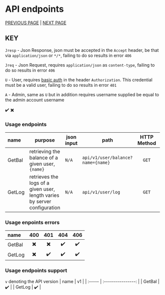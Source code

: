 # API endpoints
[PREVIOUS PAGE](endpoints.md) | [NEXT PAGE](../existing_services.md)

## KEY
`Jresp` - Json Response, json must be accepted in the `Accept` header, be that via `application/json` or `*/*`, failing to do so results in error `406`

`Jreq` - Json Request, requires `application/json` as `content-type`, failing to do so results in error `406`

`U` - User, requires [basic auth](https://en.wikipedia.org/wiki/Basic_access_authentication) in the header `Authorization`. This credential must be a valid user, failing to do so results in error `401`

`A` - Admin, same as `U` but in addition requires username supplied be equal to the admin account username

:heavy_check_mark:
:heavy_multiplication_x:

### Usage endpoints
| name   | purpose                                                                   | json input | path                              | HTTP Method |  return type   |                 return value                 |       Jresp        |           Jreq           |            A             |            U             |
| :----- | ------------------------------------------------------------------------- | ---------- | --------------------------------- | :---------: | :------------: | :------------------------------------------: | :----------------: | :----------------------: | :----------------------: | :----------------------: |
| GetBal | retrieving the balance of a given user, `{name}`                          | `N/A`      | `api/v1/user/balance?name={name}` |    `GET`    |     uint32     |              the user's balance              | :heavy_check_mark: | :heavy_multiplication_x: | :heavy_multiplication_x: | :heavy_multiplication_x: |
| GetLog | retrieves the logs of a given user, length varies by server configuration | `N/A`      | `api/v1/user/log`                 |    `GET`    | array of jsons | {"to":string, "amount":uint32, "time":int64} | :heavy_check_mark: | :heavy_multiplication_x: | :heavy_multiplication_x: |    :heavy_check_mark:    |

### Usage enpoints errors
| name   |           400            |           401            |        404         |        406         |
| :----- | :----------------------: | :----------------------: | :----------------: | :----------------: |
| GetBal | :heavy_multiplication_x: | :heavy_multiplication_x: | :heavy_check_mark: | :heavy_check_mark: |
| GetLog | :heavy_multiplication_x: |    :heavy_check_mark:    | :heavy_check_mark: | :heavy_check_mark: |

### Usage endpoints support
`v` denoting the API version
| name   |         v1         |
| :----- | :----------------: |
| GetBal | :heavy_check_mark: |
| GetLog | :heavy_check_mark: |

